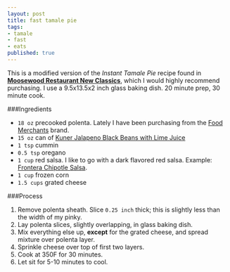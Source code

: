 ```yaml
---
layout: post
title: fast tamale pie
tags:
- tamale
- fast
- eats
published: true
---
```

This is a modified version of the _Instant Tamale Pie_ recipe found in
[__Moosewood Restaurant New Classics__](http://www.moosewoodcooks.com/products-page/cookbooks/moosewood-restaurant-new-classics/),
which I would highly recommend purchasing. I use a 9.5x13.5x2 inch glass baking dish. 20 minute prep, 30 minute cook.

###Ingredients
- `18 oz` precooked polenta. Lately I have been purchasing from the
[Food Merchants](http://www.amazon.com/s/ref=bl_sr_grocery?ie=UTF8&field-brandtextbin=Food+Merchants&node=16310101)
brand.
- `15 oz` can of [Kuner Jalapeno Black Beans with Lime Juice](http://www.faribaultfoods.com/brands/kuners_sw/)
- `1 tsp` cummin
- `0.5 tsp` oregano
- `1 cup` red salsa. I like to go with a dark flavored red salsa. Example:
[Frontera Chipotle Salsa](http://www.fronterafiesta.com/store/gourmet-mexican-salsa/chipotle-salsa/3-3).
- `1 cup` frozen corn
- `1.5 cups` grated cheese

###Process
1. Remove polenta sheath. Slice `0.25 inch` thick; this is slightly less than the width of my pinky.
2. Lay polenta slices, slightly overlapping, in glass baking dish.
3. Mix everything else up, __except__ for the grated cheese, and spread mixture over polenta layer.
4. Sprinkle cheese over top of first two layers.
5. Cook at 350F for 30 minutes.
6. Let sit for 5-10 minutes to cool.

